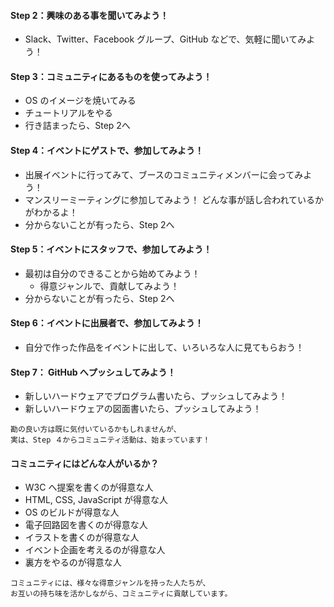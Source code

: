#### Step 2：興味のある事を聞いてみよう！
- Slack、Twitter、Facebook グループ、GitHub などで、気軽に聞いてみよう！

#### Step 3：コミュニティにあるものを使ってみよう！
- OS のイメージを焼いてみる
- チュートリアルをやる
- 行き詰まったら、Step 2へ

#### Step 4：イベントにゲストで、参加してみよう！
- 出展イベントに行ってみて、ブースのコミュニティメンバーに会ってみよう！
- マンスリーミーティングに参加してみよう！ どんな事が話し合われているかがわかるよ！
- 分からないことが有ったら、Step 2へ

#### Step 5：イベントにスタッフで、参加してみよう！
- 最初は自分のできることから始めてみよう！
  - 得意ジャンルで、貢献してみよう！
- 分からないことが有ったら、Step 2へ

#### Step 6：イベントに出展者で、参加してみよう！
- 自分で作った作品をイベントに出して、いろいろな人に見てもらおう！

#### Step 7： GitHub へプッシュしてみよう！
- 新しいハードウェアでプログラム書いたら、プッシュしてみよう！
- 新しいハードウェアの図面書いたら、プッシュしてみよう！

```
勘の良い方は既に気付いているかもしれませんが、
実は、Step ４からコミュニティ活動は、始まっています！
```

#### コミュニティにはどんな人がいるか？
- W3C へ提案を書くのが得意な人
- HTML, CSS, JavaScript が得意な人
- OS のビルドが得意な人
- 電子回路図を書くのが得意な人
- イラストを書くのが得意な人
- イベント企画を考えるのが得意な人
- 裏方をやるのが得意な人

```
コミュニティには、様々な得意ジャンルを持った人たちが、
お互いの持ち味を活かしながら、コミュニティに貢献しています。
```

